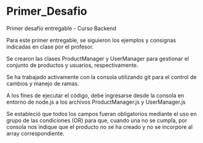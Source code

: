 # Primer_Desafio
Primer desafío entregable - Curso Backend

Para este primer entregable, se siguieron los ejemplos y consignas indicadas en clase por el profesor.

Se crearon las clases ProductManager y UserManager para gestionar el conjunto de productos y usuarios, respectivamente.

Se ha trabajado activamente con la consola utilizando git para el control de cambios y manejo de ramas.

A los fines de ejecutar el código, debe ingresarse desde la consola en entorno de node.js a los archivos ProductManager.js y UserManager.js

Se estableció que todos los campos fueran obligatorios mediante el uso en grupo de las condiciones (OR) para que, cuando una no se cumpla, por consola nos indique que el producto no se ha creado y no se incorpore al array correspondiente.
